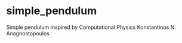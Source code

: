 # simple_pendulum
Simple pendulum 
Inspired by Computational Physics Konstantinos N. Anagnostopoulos
